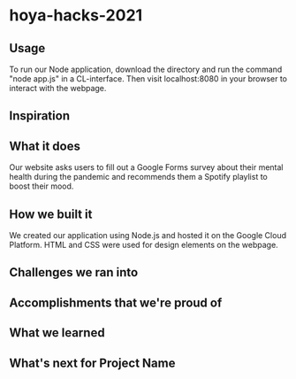 # hoya-hacks-2021

## Usage
To run our Node application, download the directory and run the command "node app.js" in a CL-interface. Then visit localhost:8080 in your browser to interact with the webpage. 

## Inspiration

## What it does
Our website asks users to fill out a Google Forms survey about their mental health during the pandemic and recommends them a Spotify playlist to boost their mood. 

## How we built it
We created our application using Node.js and hosted it on the Google Cloud Platform. HTML and CSS were used for design elements on the webpage.

## Challenges we ran into

## Accomplishments that we're proud of

## What we learned

## What's next for Project Name
